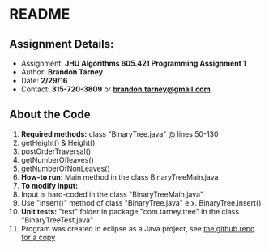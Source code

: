 # README

## Assignment Details:
- Assignment: **JHU Algorithms 605.421 Programming Assignment 1**
- Author: **Brandon Tarney**
- Date: **2/29/16**
- Contact: **315-720-3809** or **brandon.tarney@gmail.com**

## About the Code
1. **Required methods:** class "BinaryTree.java" @ lines 50-130
  1. getHeight() & Height()
  2. postOrderTraversal()
  3. getNumberOfleaves()
  4. getNumberOfNonLeaves()
2. **How-to run:** Main method in the class BinaryTreeMain.java
3. **To modify input:**
  1. Input is hard-coded in the class "BinaryTreeMain.java"
  2. Use "insert()" method of class "BinaryTree.java" e.x. BinaryTree.insert()
4. **Unit tests:** "test" folder in package "com.tarney.tree" in the class "BinaryTreeTest.java"
5. Program was created in eclipse as a Java project, see [the github repo for a copy](https://github.com/1amBulletproof/Alg_PA1)
